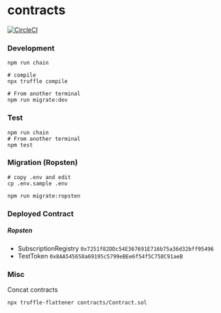 # contracts

[![CircleCI](https://circleci.com/gh/d-monetize/contracts.svg?style=svg)](https://circleci.com/gh/d-monetize/contracts)

### Development

```shell
npm run chain

# compile
npx truffle compile

# From another terminal
npm run migrate:dev
```

### Test

```shell
npm run chain
# From another terminal
npm test
```

### Migration (Ropsten)

```shell
# copy .env and edit
cp .env.sample .env

npm run migrate:ropsten
```

### Deployed Contract

##### Ropsten

- SubscriptionRegistry `0x7251f82DDc54E367691E716b75a36d32bff95496`
- TestToken `0x8AA545658a69195c5799eBEe6f54f5C758C91aeB`

### Misc

Concat contracts

```
npx truffle-flattener contracts/Contract.sol
```
